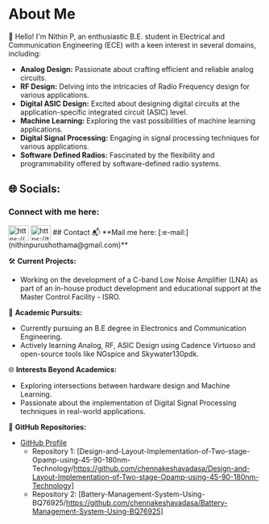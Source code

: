 # About Me

👋 Hello! I'm Nithin P, an enthusiastic B.E. student in Electrical and Communication Engineering (ECE) with a keen interest in several domains, including:

- **Analog Design:** Passionate about crafting efficient and reliable analog circuits.
- **RF Design:** Delving into the intricacies of Radio Frequency design for various applications.
- **Digital ASIC Design:** Excited about designing digital circuits at the application-specific integrated circuit (ASIC) level.
- **Machine Learning:** Exploring the vast possibilities of machine learning applications.
- **Digital Signal Processing:** Engaging in signal processing techniques for various applications.
- **Software Defined Radios:** Fascinated by the flexibility and programmability offered by software-defined radio systems.


## 🌐 Socials:
<h3 align="left">Connect with me here:</h3>
<p align="left">
<a href="https://www.linkedin.com/in/nithin-purushothama-70664727b/" target="blank"><img align="center" src="https://raw.githubusercontent.com/rahuldkjain/github-profile-readme-generator/master/src/images/icons/Social/linked-in-alt.svg" alt="https://www.linkedin.com/in/nithin-purushothama-70664727b/" height="30" width="40" /></a>
<a href="https://twitter.com/nithinpuru75919" target="blank"><img align="center" src="https://cdn.jsdelivr.net/npm/simple-icons@3.0.1/icons/twitter.svg" alt="https://twitter.com/nithinpuru75919" height="30" width="40" /></a>
## Contact 📬
**Mail me here: [:e-mail:](nithinpurushothama@gmail.com)**




🛠️ **Current Projects:**

- Working on the development of a C-band Low Noise Amplifier (LNA) as part of an in-house product development and educational support at the Master Control Facility - ISRO.
  
🔬 **Academic Pursuits:**

- Currently pursuing an B.E degree in Electronics and Communication Engineering.
- Actively learning Analog, RF, ASIC Design using Cadence Virtuoso and open-source tools like NGspice and Skywater130pdk.

🌐 **Interests Beyond Academics:**

- Exploring intersections between hardware design and Machine Learning.
- Passionate about the implementation of Digital Signal Processing techniques in real-world applications.

🚀 **GitHub Repositories:**

- [GitHub Profile](https://github.com/your_username)
  - Repository 1: [Design-and-Layout-Implementation-of-Two-stage-Opamp-using-45-90-180nm-Technology/https://github.com/chennakeshavadasa/Design-and-Layout-Implementation-of-Two-stage-Opamp-using-45-90-180nm-Technology]
  - Repository 2: [Battery-Management-System-Using-BQ76925/https://github.com/chennakeshavadasa/Battery-Management-System-Using-BQ76925]
